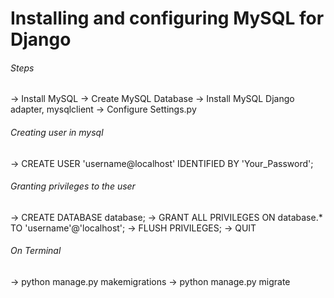 # Installing and configuring MySQL for Django

###### Steps
-> Install MySQL
-> Create MySQL Database
-> Install MySQL Django adapter, mysqlclient
-> Configure Settings.py

###### Creating user in mysql

  -> CREATE USER 'username@localhost' IDENTIFIED BY 'Your_Password';

###### Granting privileges to the user

  -> CREATE DATABASE database;
  -> GRANT ALL PRIVILEGES ON database.* TO 'username'@'localhost';
  -> FLUSH PRIVILEGES;
  -> QUIT

###### On Terminal

  -> python manage.py makemigrations
  -> python manage.py migrate
